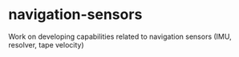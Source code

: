 # navigation-sensors
Work on developing capabilities related to navigation sensors (IMU, resolver, tape velocity)
